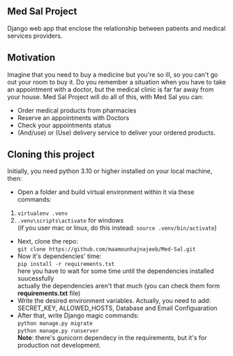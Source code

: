 ## Med Sal Project
Django web app that enclose the relationship between patients and medical services providers.

## Motivation
Imagine that you need to buy a medicine but you're so ill, so you can't go out your room to buy it.
Do you remember a situation when you have to take an appointment with a doctor, but the medical clinic is far far away from your house.
Med Sal Project will do all of this, with Med Sal you can:
- Order medical products from pharmacies
- Reserve an appointments with Doctors
- Check your appointments status
- (And/use) or (Use) delivery service to deliver your ordered products.

## Cloning this project
Initially, you need python 3.10 or higher installed on your local machine, then:
- Open a folder and build virtual environment within it via these commands:
1. `virtualenv .venv`
2. `.venv\scripts\activate` for windows</br>
(if you user mac or linux, do this instead:
`source .venv/bin/activate`)
- Next, clone the repo:</br>
`git clone https://github.com/maamounhajnajeeb/Med-Sal.git`
- Now it's dependencies' time:</br>
`pip install -r requirements.txt`</br>
here  you have to wait for some time until the dependencies installed suucessfully</br>
actually the dependencies aren't that much (you can check them form **requirements.txt** file)
- Write the desired environment variables. Actually, you need to add: SECRET_KEY, ALLOWED_HOSTS, Database and Email Configuaration
- After that, write Django magic commands:</br>
`python manage.py migrate`</br>
`python manage.py runserver`</br>
**Note**: there's gunicorn dependecy in the requirements, but it's for production not development.
